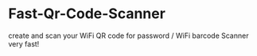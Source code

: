 # Fast-Qr-Code-Scanner
create and scan your WiFi QR code for password / WiFi barcode Scanner very fast!
